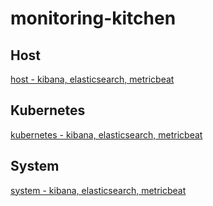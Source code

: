 # monitoring-kitchen

## Host
[host - kibana, elasticsearch, metricbeat](task-001-host)

## Kubernetes
[kubernetes - kibana, elasticsearch, metricbeat](./kubernetes/metricbeat/ReadMe.md)

## System
[system - kibana, elasticsearch, metricbeat](./system/metricbeat/ReadMe.md)